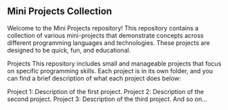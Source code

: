 ## Mini Projects Collection
Welcome to the Mini Projects repository! This repository contains a collection of various mini-projects that demonstrate concepts across different programming languages and technologies. These projects are designed to be quick, fun, and educational.

Projects
This repository includes small and manageable projects that focus on specific programming skills. Each project is in its own folder, and you can find a brief description of what each project does below:

Project 1: Description of the first project.
Project 2: Description of the second project.
Project 3: Description of the third project.
And so on...
